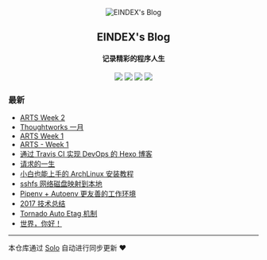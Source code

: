 <p align="center"><img alt="EINDEX's Blog" src="https://static.b3log.org/images/brand/solo-32.png"></p><h2 align="center">
EINDEX's Blog
</h2>

<h4 align="center">记录精彩的程序人生</h4>
<p align="center"><a title="EINDEX's Blog" target="_blank" href="https://github.com/EINDEX/solo-blog"><img src="https://img.shields.io/github/last-commit/EINDEX/solo-blog.svg?style=flat-square&color=FF9900"></a>
<a title="GitHub repo size in bytes" target="_blank" href="https://github.com/EINDEX/solo-blog"><img src="https://img.shields.io/github/repo-size/EINDEX/solo-blog.svg?style=flat-square"></a>
<a title="Solo Version" target="_blank" href="https://github.com/b3log/solo/releases"><img src="https://img.shields.io/badge/solo-3.6.0-f1e05a.svg?style=flat-square&color=blueviolet"></a>
<a title="Hits" target="_blank" href="https://github.com/b3log/hits"><img src="https://hits.b3log.org/EINDEX/solo-blog.svg"></a></p>

### 最新

* [ARTS Week 2](https://eindex.me/articles/2019/07/14/1563089890038.html)
* [Thoughtworks 一月](https://eindex.me/articles/2019/07/14/1563089826559.html)
* [ ARTS Week 1](https://eindex.me/articles/2019/07/08/1562516444327.html)
* [ARTS - Week 1](https://eindex.me/articles/2019/06/29/1561806039952.html)
* [通过 Travis CI 实现 DevOps 的 Hexo 博客](https://eindex.me/articles/2019/05/09/1557407895596.html)
* [请求的一生](https://eindex.me/articles/2019/05/09/1557407867279.html)
* [小白也能上手的 ArchLinux 安装教程](https://eindex.me/articles/2019/05/09/1557407843085.html)
* [sshfs 网络磁盘映射到本地](https://eindex.me/articles/2019/05/09/1557407820996.html)
* [Pipenv + Autoenv 更友善的工作环境](https://eindex.me/articles/2019/05/09/1557407529703.html)
* [2017 技术总结](https://eindex.me/articles/2019/05/06/1557135502238.html)
* [Tornado Auto Etag 机制](https://eindex.me/tornadoautoetag.html)
* [世界，你好！](https://eindex.me/hello-solo)



---

本仓库通过 [Solo](https://github.com/b3log/solo) 自动进行同步更新 ❤️ 